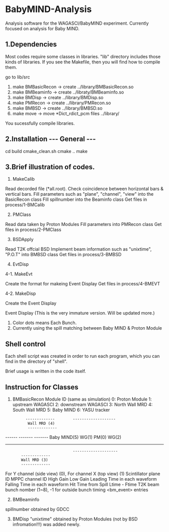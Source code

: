 # BabyMIND-Analysis

Analysis software for the WAGASCI/BabyMIND experiment.
Currently focused on analysis for Baby MIND.

## 1.Dependencies

Most codes require some classes in libraries.
"lib" directory includes those kinds of libraries.
If you see the Makefile, then you will find how to compile them.

go to lib/src

1. make BMBasicRecon -> create ../library/BMBasicRecon.so 
2. make BMBeaminfo   -> create ../libraty/BMBeaminfo.so
3. make BMDisp       -> create ../library/BMDisp.so
4. make PMRecon      -> create ../library/PMRecon.so
5. make BMBSD        -> create ../library/BMBSD.so
6. make move         -> move *Dict_rdict_pcm files ../library/

You sucessfully compile libraries.

## 2.Installation --- General ---

cd build
cmake_clean.sh
cmake .. 
make

## 3.Brief illustration of codes.

1. MakeCalib

Read decorded file (*all.root).
Check coincidence between  horizontal bars & vertical bars.
Fill parameters such as "plane", "channel", "view"  into the BasicRecon class 
Fill spillnumber into the Beaminfo class
Get files in process/1-BMCalib

2. PMClass

Read data taken by Proton Modules
Fill parameters into PMRecon class
Get files in process/2-PMClass

3. BSDApply

Read T2K offcial BSD
Implement beam information such as "unixtime", "P.O.T" into BMBSD class
Get files in process/3-BMBSD

4. EvtDisp

4-1. MakeEvt

Create the format for makeing Event Display
Get files in process/4-BMEVT

4-2. MakeDisp

Create the Event Display

Event Display (This is the very immature version. Will be updated more.)
1. Color dots means Each Bunch.
2. Currently using the spill matching between Baby MIND & Proton Module

## Shell control

Each shell script was created in order to run each program,
which you can find in the directory of "shell".

Brief usage is written in the code itself.


## Instruction for Classes

1. BMBasicRecon
<mod> Module ID (same as simulation)
0: Proton Module
1: upstream WAGASCI 
2: downstream WAGASCI
3: North Wall MRD
4: South Wall MRD
5: Baby MIND
6: YASU tracker


<Layout>

             -------------        -------------------    
              Wall MRD (4)
              -------------          
------   -------  -------            Baby MIND(5)
 WG(1)    PM(0)    WG(2)
------   -------  -------        
                                  --------------------
           -------------         
           Wall MRD (3)
           ------------- 


<view> For Y channel (side view) (0), For channel X (top view) (1)
<pln> Scintillator plane ID
<channel> MPPC channel ID
<HG> High Gain
<LG> Low Gain
<Ltime> Leading Time in each waveform
<Ftime> Falling Time in each waveform
<Htime> Hit Time from Spill
<timedif> Ltime - Ftime
<bunch> T2K beam bunch nomber (1~8), -1 for outside bunch timing
<bm_event> entries

2. BMBeaminfo

<spillnum> spillnumber obtained by GDCC

3. BMDisp
"unixtime" obtained by Proton Modules (not by BSD infromation!!!) was added newly.


  


